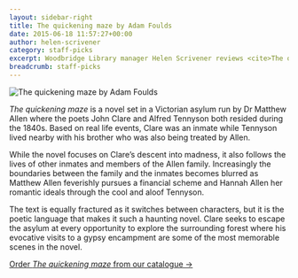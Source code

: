 ```yaml
---
layout: sidebar-right
title: The quickening maze by Adam Foulds
date: 2015-06-18 11:57:27+00:00
author: helen-scrivener
category: staff-picks
excerpt: Woodbridge Library manager Helen Scrivener reviews <cite>The quickening maze</cite>, a novel about the poets John Clare and Alfred Tennyson.
breadcrumb: staff-picks
---
```

![The quickening maze by Adam Foulds](/images/featured/featured-the-quickening-maze.jpg)

<cite>The quickening maze</cite> is a novel set in a Victorian asylum run by Dr Matthew Allen where the poets John Clare and Alfred Tennyson both resided during the 1840s. Based on real life events, Clare was an inmate while Tennyson lived nearby with his brother who was also being treated by Allen.

While the novel focuses on Clare’s descent into madness, it also follows the lives of other inmates and members of the Allen family. Increasingly the boundaries between the family and the inmates becomes blurred as Matthew Allen feverishly pursues a financial scheme and Hannah Allen her romantic ideals through the cool and aloof Tennyson.

The text is equally fractured as it switches between characters, but it is the poetic language that makes it such a haunting novel. Clare seeks to escape the asylum at every opportunity to explore the surrounding forest where his evocative visits to a gypsy encampment are some of the most memorable scenes in the novel.

[Order <cite>The quickening maze</cite> from our catalogue →](https://suffolk.spydus.co.uk/cgi-bin/spydus.exe/ENQ/OPAC/BIBENQ/30025418?QRY=CTIBIB%3C%20IRN(574101)&QRYTEXT=The%20quickening%20maze)

